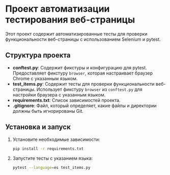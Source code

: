 # Проект автоматизации тестирования веб-страницы

Этот проект содержит автоматизированные тесты для проверки функциональности веб-страницы с использованием Selenium и pytest.

## Структура проекта

- **conftest.py**: Содержит фикстуры и конфигурацию для pytest. Предоставляет фикстуру `browser`, которая настраивает браузер Chrome с указанным языком.
- **test_items.py**: Содержит тесты для проверки функциональности веб-страницы. Использует фикстуру `browser` из `conftest.py` для настройки браузера с указанным языком.
- **requirements.txt**: Список зависимостей проекта.
- **.gitignore**: Файл, который определяет, какие файлы и директории должны быть игнорированы Git.

## Установка и запуск

1. Установите необходимые зависимости:

   ```bash
   pip install -r requirements.txt
   ```

2. Запустите тесты с указанием языка:

   ```bash
   pytest --language=es test_items.py
   ```
